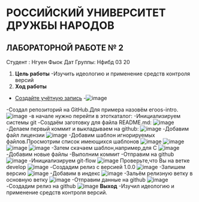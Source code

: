 # РОССИЙСКИЙ УНИВЕРСИТЕТ ДРУЖБЫ НАРОДОВ
## ЛАБОРАТОРНОЙ РАБОТЕ № 2
Студент : Нгуен Фыок Дат
Группы: Нфибд 03 20
1) **Цель работы**
-Изучить идеологию и применение средств контроля версий
2) **Ход работы**
- [Создайте учётную запись](https://github.com)
-![image](https://user-images.githubusercontent.com/83130956/116782995-e93e7b80-aa94-11eb-82d2-18495c46661e.png)

-Создал репозиторий на GitHub.Для примера назовём егоos-intro.
![image](https://user-images.githubusercontent.com/83130956/116783010-06734a00-aa95-11eb-8d82-6df3da8c439d.png)
-в начале нужно перейти в этоткаталог:
-Инициализируем системы git
-Создаём заготовку для файла README.md:
![image](https://user-images.githubusercontent.com/83130956/116783027-24d94580-aa95-11eb-8f14-08144d5f9953.png)
-Делаем первый коммит и выкладываем на github:
![image](https://user-images.githubusercontent.com/83130956/116783039-33276180-aa95-11eb-8dcb-5ab950d62c91.png)
-Добавим файл лицензии
![image](https://user-images.githubusercontent.com/83130956/116783044-420e1400-aa95-11eb-9574-73979a62c23e.png)
-Добавим шаблон игнорируемых файлов.Просмотрим список имеющихся шаблонов
![image](https://user-images.githubusercontent.com/83130956/116783053-53572080-aa95-11eb-9f2b-e2a103dcd820.png)
![image](https://user-images.githubusercontent.com/83130956/116783059-5ce08880-aa95-11eb-83e3-ae5e7508f13e.png)
![image](https://user-images.githubusercontent.com/83130956/116783068-6a960e00-aa95-11eb-9985-500646e92d4e.png)
![image](https://user-images.githubusercontent.com/83130956/116783079-708bef00-aa95-11eb-83aa-348be4861b17.png)
-Затем скачаем шаблон,например,для C
![image](https://user-images.githubusercontent.com/83130956/116783099-80a3ce80-aa95-11eb-98ef-e68213c66d65.png)
-Добавим новые файлы
-Выполним коммит
-Отправим на github
![image](https://user-images.githubusercontent.com/83130956/116783111-91ecdb00-aa95-11eb-80dd-92d87dbdb3d3.png)
-Инициализируем git-flow
![image](https://user-images.githubusercontent.com/83130956/116783117-9dd89d00-aa95-11eb-8be4-c12342a9fa55.png)
Проверьте,что Вы на ветке develop
![image](https://user-images.githubusercontent.com/83130956/116783126-aa5cf580-aa95-11eb-908f-a1c793807e86.png)
-Создадим релиз с версией 1.0.0
![image](https://user-images.githubusercontent.com/83130956/116783151-c6f92d80-aa95-11eb-8193-757c8390dde5.png)
-Запишем версию
![image](https://user-images.githubusercontent.com/83130956/116783196-0f185000-aa96-11eb-8077-d8f2cb462e3e.png)
-Добавим в индекс
![image](https://user-images.githubusercontent.com/83130956/116783208-1c353f00-aa96-11eb-8df2-32014194255f.png)
-Зальём релизную ветку в основную ветку
![image](https://user-images.githubusercontent.com/83130956/116783213-27886a80-aa96-11eb-9231-cbb4bdb674ff.png)
-Отправим данные на github
![image](https://user-images.githubusercontent.com/83130956/116783217-3111d280-aa96-11eb-8afe-44bf764f536e.png)
-Создадим релиз на github
![image](https://user-images.githubusercontent.com/83130956/116783226-3f5fee80-aa96-11eb-9b26-d55521da9bbd.png)
**Выход**
-Изучил идеологию и применение средств контроля версий.




